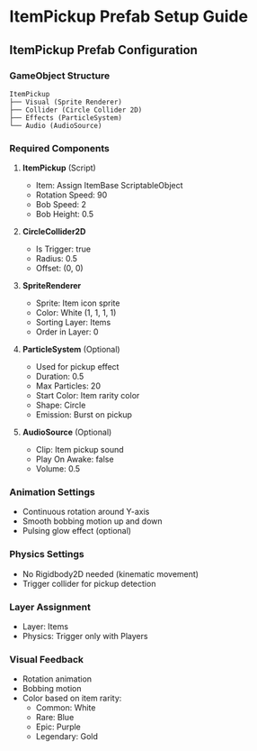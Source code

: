 # ItemPickup Prefab Setup Guide

## ItemPickup Prefab Configuration

### GameObject Structure
```
ItemPickup
├── Visual (Sprite Renderer)
├── Collider (Circle Collider 2D)
├── Effects (ParticleSystem)
└── Audio (AudioSource)
```

### Required Components
1. **ItemPickup** (Script)
   - Item: Assign ItemBase ScriptableObject
   - Rotation Speed: 90
   - Bob Speed: 2
   - Bob Height: 0.5

2. **CircleCollider2D**
   - Is Trigger: true
   - Radius: 0.5
   - Offset: (0, 0)

3. **SpriteRenderer**
   - Sprite: Item icon sprite
   - Color: White (1, 1, 1, 1)
   - Sorting Layer: Items
   - Order in Layer: 0

4. **ParticleSystem** (Optional)
   - Used for pickup effect
   - Duration: 0.5
   - Max Particles: 20
   - Start Color: Item rarity color
   - Shape: Circle
   - Emission: Burst on pickup

5. **AudioSource** (Optional)
   - Clip: Item pickup sound
   - Play On Awake: false
   - Volume: 0.5

### Animation Settings
- Continuous rotation around Y-axis
- Smooth bobbing motion up and down
- Pulsing glow effect (optional)

### Physics Settings
- No Rigidbody2D needed (kinematic movement)
- Trigger collider for pickup detection

### Layer Assignment
- Layer: Items
- Physics: Trigger only with Players

### Visual Feedback
- Rotation animation
- Bobbing motion
- Color based on item rarity:
  - Common: White
  - Rare: Blue
  - Epic: Purple
  - Legendary: Gold
